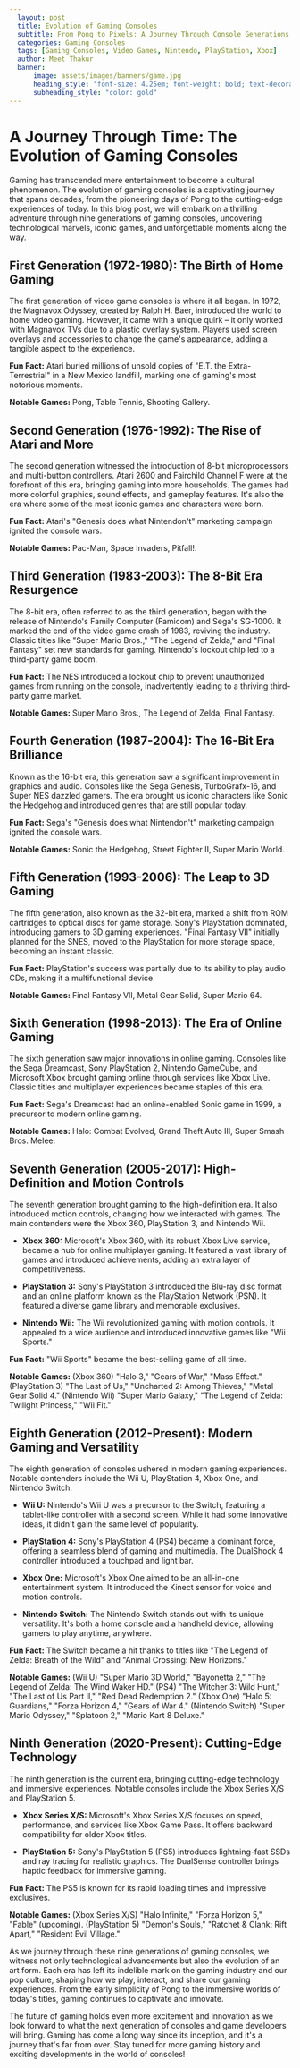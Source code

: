 ```yaml
---
  layout: post
  title: Evolution of Gaming Consoles
  subtitle: From Pong to Pixels: A Journey Through Console Generations
  categories: Gaming Consoles
  tags: [Gaming Consoles, Video Games, Nintendo, PlayStation, Xbox]
  author: Meet Thakur
  banner:
      image: assets/images/banners/game.jpg
      heading_style: "font-size: 4.25em; font-weight: bold; text-decoration: underline"
      subheading_style: "color: gold"
---
```

# A Journey Through Time: The Evolution of Gaming Consoles

Gaming has transcended mere entertainment to become a cultural phenomenon. The evolution of gaming consoles is a captivating journey that spans decades, from the pioneering days of Pong to the cutting-edge experiences of today. In this blog post, we will embark on a thrilling adventure through nine generations of gaming consoles, uncovering technological marvels, iconic games, and unforgettable moments along the way.


## First Generation (1972-1980): The Birth of Home Gaming

The first generation of video game consoles is where it all began. In 1972, the Magnavox Odyssey, created by Ralph H. Baer, introduced the world to home video gaming. However, it came with a unique quirk – it only worked with Magnavox TVs due to a plastic overlay system. Players used screen overlays and accessories to change the game's appearance, adding a tangible aspect to the experience.

**Fun Fact:** Atari buried millions of unsold copies of "E.T. the Extra-Terrestrial" in a New Mexico landfill, marking one of gaming's most notorious moments.

**Notable Games:** Pong, Table Tennis, Shooting Gallery.

## Second Generation (1976-1992): The Rise of Atari and More

The second generation witnessed the introduction of 8-bit microprocessors and multi-button controllers. Atari 2600 and Fairchild Channel F were at the forefront of this era, bringing gaming into more households. The games had more colorful graphics, sound effects, and gameplay features. It's also the era where some of the most iconic games and characters were born.

**Fun Fact:** Atari's "Genesis does what Nintendon't" marketing campaign ignited the console wars.

**Notable Games:** Pac-Man, Space Invaders, Pitfall!.

## Third Generation (1983-2003): The 8-Bit Era Resurgence

The 8-bit era, often referred to as the third generation, began with the release of Nintendo's Family Computer (Famicom) and Sega's SG-1000. It marked the end of the video game crash of 1983, reviving the industry. Classic titles like "Super Mario Bros.," "The Legend of Zelda," and "Final Fantasy" set new standards for gaming. Nintendo's lockout chip led to a third-party game boom.

**Fun Fact:** The NES introduced a lockout chip to prevent unauthorized games from running on the console, inadvertently leading to a thriving third-party game market.

**Notable Games:** Super Mario Bros., The Legend of Zelda, Final Fantasy.

## Fourth Generation (1987-2004): The 16-Bit Era Brilliance

Known as the 16-bit era, this generation saw a significant improvement in graphics and audio. Consoles like the Sega Genesis, TurboGrafx-16, and Super NES dazzled gamers. The era brought us iconic characters like Sonic the Hedgehog and introduced genres that are still popular today.

**Fun Fact:** Sega's "Genesis does what Nintendon't" marketing campaign ignited the console wars.

**Notable Games:** Sonic the Hedgehog, Street Fighter II, Super Mario World.

## Fifth Generation (1993-2006): The Leap to 3D Gaming

The fifth generation, also known as the 32-bit era, marked a shift from ROM cartridges to optical discs for game storage. Sony's PlayStation dominated, introducing gamers to 3D gaming experiences. "Final Fantasy VII" initially planned for the SNES, moved to the PlayStation for more storage space, becoming an instant classic.

**Fun Fact:** PlayStation's success was partially due to its ability to play audio CDs, making it a multifunctional device.

**Notable Games:** Final Fantasy VII, Metal Gear Solid, Super Mario 64.

## Sixth Generation (1998-2013): The Era of Online Gaming

The sixth generation saw major innovations in online gaming. Consoles like the Sega Dreamcast, Sony PlayStation 2, Nintendo GameCube, and Microsoft Xbox brought gaming online through services like Xbox Live. Classic titles and multiplayer experiences became staples of this era.

**Fun Fact:** Sega's Dreamcast had an online-enabled Sonic game in 1999, a precursor to modern online gaming.

**Notable Games:** Halo: Combat Evolved, Grand Theft Auto III, Super Smash Bros. Melee.

## Seventh Generation (2005-2017): High-Definition and Motion Controls

The seventh generation brought gaming to the high-definition era. It also introduced motion controls, changing how we interacted with games. The main contenders were the Xbox 360, PlayStation 3, and Nintendo Wii.

- **Xbox 360:** Microsoft's Xbox 360, with its robust Xbox Live service, became a hub for online multiplayer gaming. It featured a vast library of games and introduced achievements, adding an extra layer of competitiveness.

- **PlayStation 3:** Sony's PlayStation 3 introduced the Blu-ray disc format and an online platform known as the PlayStation Network (PSN). It featured a diverse game library and memorable exclusives.

- **Nintendo Wii:** The Wii revolutionized gaming with motion controls. It appealed to a wide audience and introduced innovative games like "Wii Sports."

**Fun Fact:** "Wii Sports" became the best-selling game of all time.

**Notable Games:** (Xbox 360) "Halo 3," "Gears of War," "Mass Effect." (PlayStation 3) "The Last of Us," "Uncharted 2: Among Thieves," "Metal Gear Solid 4." (Nintendo Wii) "Super Mario Galaxy," "The Legend of Zelda: Twilight Princess," "Wii Fit."

## Eighth Generation (2012-Present): Modern Gaming and Versatility

The eighth generation of consoles ushered in modern gaming experiences. Notable contenders include the Wii U, PlayStation 4, Xbox One, and Nintendo Switch.

- **Wii U:** Nintendo's Wii U was a precursor to the Switch, featuring a tablet-like controller with a second screen. While it had some innovative ideas, it didn't gain the same level of popularity.

- **PlayStation 4:** Sony's PlayStation 4 (PS4) became a dominant force, offering a seamless blend of gaming and multimedia. The DualShock 4 controller introduced a touchpad and light bar.

- **Xbox One:** Microsoft's Xbox One aimed to be an all-in-one entertainment system. It introduced the Kinect sensor for voice and motion controls.

- **Nintendo Switch:** The Nintendo Switch stands out with its unique versatility. It's both a home console and a handheld device, allowing gamers to play anytime, anywhere.

**Fun Fact:** The Switch became a hit thanks to titles like "The Legend of Zelda: Breath of the Wild" and "Animal Crossing: New Horizons."

**Notable Games:** (Wii U) "Super Mario 3D World," "Bayonetta 2," "The Legend of Zelda: The Wind Waker HD." (PS4) "The Witcher 3: Wild Hunt," "The Last of Us Part II," "Red Dead Redemption 2." (Xbox One) "Halo 5: Guardians," "Forza Horizon 4," "Gears of War 4." (Nintendo Switch) "Super Mario Odyssey," "Splatoon 2," "Mario Kart 8 Deluxe."

## Ninth Generation (2020-Present): Cutting-Edge Technology

The ninth generation is the current era, bringing cutting-edge technology and immersive experiences. Notable consoles include the Xbox Series X/S and PlayStation 5.

- **Xbox Series X/S:** Microsoft's Xbox Series X/S focuses on speed, performance, and services like Xbox Game Pass. It offers backward compatibility for older Xbox titles.

- **PlayStation 5:** Sony's PlayStation 5 (PS5) introduces lightning-fast SSDs and ray tracing for realistic graphics. The DualSense controller brings haptic feedback for immersive gaming.

**Fun Fact:** The PS5 is known for its rapid loading times and impressive exclusives.

**Notable Games:** (Xbox Series X/S) "Halo Infinite," "Forza Horizon 5," "Fable" (upcoming). (PlayStation 5) "Demon's Souls," "Ratchet & Clank: Rift Apart," "Resident Evil Village."

As we journey through these nine generations of gaming consoles, we witness not only technological advancements but also the evolution of an art form. Each era has left its indelible mark on the gaming industry and our pop culture, shaping how we play, interact, and share our gaming experiences. From the early simplicity of Pong to the immersive worlds of today's titles, gaming continues to captivate and innovate.

The future of gaming holds even more excitement and innovation as we look forward to what the next generation of consoles and game developers will bring. Gaming has come a long way since its inception, and it's a journey that's far from over. Stay tuned for more gaming history and exciting developments in the world of consoles!



